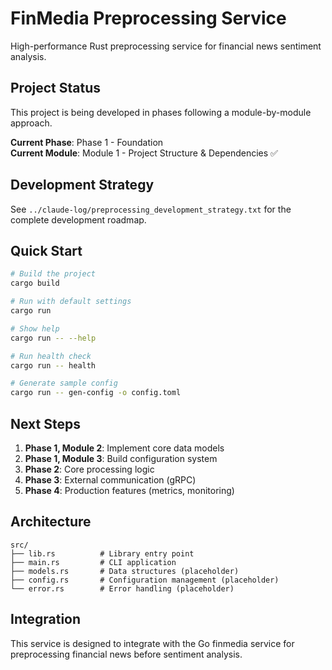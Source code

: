 # FinMedia Preprocessing Service

High-performance Rust preprocessing service for financial news sentiment analysis.

## Project Status

This project is being developed in phases following a module-by-module approach.

**Current Phase**: Phase 1 - Foundation  
**Current Module**: Module 1 - Project Structure & Dependencies ✅

## Development Strategy

See `../claude-log/preprocessing_development_strategy.txt` for the complete development roadmap.

## Quick Start

```bash
# Build the project
cargo build

# Run with default settings
cargo run

# Show help
cargo run -- --help

# Run health check
cargo run -- health

# Generate sample config
cargo run -- gen-config -o config.toml
```

## Next Steps

1. **Phase 1, Module 2**: Implement core data models
2. **Phase 1, Module 3**: Build configuration system
3. **Phase 2**: Core processing logic
4. **Phase 3**: External communication (gRPC)
5. **Phase 4**: Production features (metrics, monitoring)

## Architecture

```
src/
├── lib.rs          # Library entry point
├── main.rs         # CLI application
├── models.rs       # Data structures (placeholder)
├── config.rs       # Configuration management (placeholder)
└── error.rs        # Error handling (placeholder)
```

## Integration

This service is designed to integrate with the Go finmedia service for preprocessing financial news before sentiment analysis.
